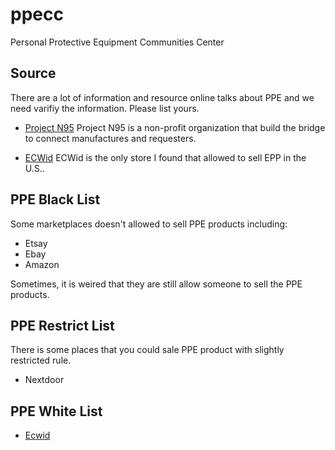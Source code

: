 # ppecc
Personal Protective Equipment Communities Center

## Source
There are a lot of information and resource online talks about PPE and we need varifiy the information. Please list yours.

- [Project N95](http://projectn95.org/)
Project N95 is a non-profit organization that build the bridge to connect manufactures and requesters.

- [ECWid](http://open.ecwid.com/ZmCWc)
ECWid is the only store I found that allowed to sell EPP in the U.S..

## PPE Black List
Some marketplaces doesn't allowed to sell PPE products including:

- Etsay
- Ebay
- Amazon

Sometimes, it is weired that they are still allow someone to sell the PPE products.

## PPE Restrict List
There is some places that you could sale PPE product with slightly restricted rule.

- Nextdoor

## PPE White List 

- [Ecwid](http://open.ecwid.com/ZmCWc)
